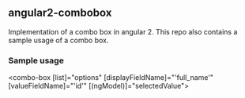 ## angular2-combobox

Implementation of a combo box in angular 2. This repo also contains a sample usage of a combo box.

### Sample usage
 <combo-box 
    [list]="options" 
    [displayFieldName]="'full_name'" 
    [valueFieldName]="'id'" 
    [(ngModel)]="selectedValue">
 </combo-box>
